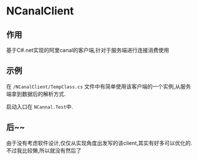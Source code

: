 # NCanalClient

## 作用

基于C#.net实现的阿里canal的客户端,针对于服务端进行连接消费使用

## 示例

在 `/NCanalClient/TempClass.cs` 文件中有简单使用该客户端的一个实例,从服务端拿到数据后的解析方式.

启动入口在 `NCannal.Test`中.

## 后~~

由于没有考虑软件设计,仅仅从实现角度出发写的该client,其实有好多可以优化的.不过我比较懒,所以就没有然后了